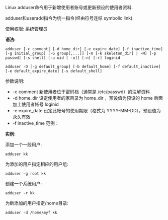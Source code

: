 Linux adduser命令用于新增使用者账号或更新预设的使用者资料.

adduser和useradd指令为统一指令(经由符号连结 symbolic link).

使用权限: 系统管理员

**语法:**

```
adduser [-c comment] [-d home_dir] [-e expire_date] [-f inactive_time] [-g initial_group] [-G group[,...]] [-m [-k skeleton_dir] | -M] [-p passwd] [-s shell] [-u uid [ -o]] [-n] [-r] loginid

adduser -D [-g default_group] [-b default_home] [-f default_inactive] [-e default_expire_date] [-s default_shell]
```

参数说明:

- -c comment 新使用者位于密码档（通常是 /etc/passwd）的注解资料
- -d home_dir 设定使用者的家目录为 home_dir ，预设值为预设的 home 后面加上使用者帐号 loginid
- -e expire_date 设定此帐号的使用期限（格式为 YYYY-MM-DD），预设值为永久有效
- -f inactive_time 范例：

**实例:**

添加一个一般用户:

```
adduser kk
```

为添加的用户指定相应的用户组:

```
adduser -g root kk
```

创建一个系统用户:

```
adduser -r kk
```

为新添加的用户指定/home目录:

```
adduser -d /home/myf kk
```

